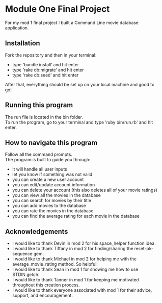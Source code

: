 # Module One Final Project

For my mod 1 final project I built a Command Line movie database application.

## Installation 

Fork the repository and then in your terminal:<br> 
- type 'bundle install' and hit enter<br>
- type 'rake db:migrate' and hit enter<br>
- type 'rake db:seed' and hit enter<br>

After that, everything should be set up on your local machine and good to go!<br>

## Running this program

The run file is located in the bin folder.<br>
To run the program, go to your terminal and type 'ruby bin/run.rb' and hit enter.<br>

## How to navigate this program

Follow all the command prompts.<br>
The program is built to guide you through:<br>
- it will handle all user inputs<br>
- let you know if something was not valid<br>
- you can create a new user account<br>
- you can edit/update account information<br> 
- you can delete your account (this also deletes all of your movie ratings)<br>
- you can view all the movies in the database<br>
- you can search for movies by their title<br>
- you can add movies to the database<br>
- you can rate the movies in the database<br>
- you can find the average rating for each movie in the database<br>

## Acknowledgements 

- I would like to thank Devin in mod 2 for his space_helper function idea.<br>
- I would like to thank Tiffany in mod 2 for finding/sharing the reset-pk-sequence gem.<br>
- I would like to thank Michael in mod 2 for helping me with the average_movie_rating method. So helpful!<br>
- I would like to thank Sean in mod 1 for showing me how to use STDIN.getch.<br>
- I would like to thank Tanner in mod 1 for keeping me motivated throughout this creation process.<br>  
- I would like to thank everyone associated with mod 1 for their advice, support, and encouragement.<br> 
